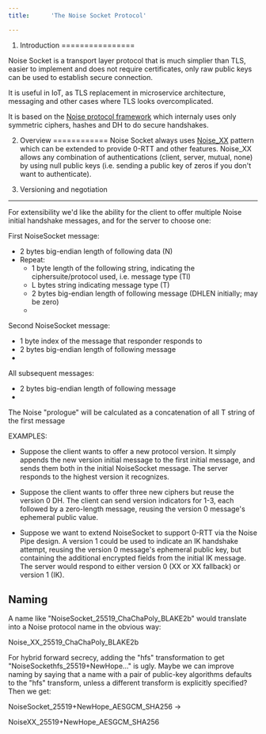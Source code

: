 ```yaml
---
title:      'The Noise Socket Protocol'

---
```



1. Introduction
================

Noise Socket is a transport layer protocol that is much simplier than TLS,
easier to implement and does not require certificates, only raw public keys can
be used to establish secure connection.

It is useful in IoT, as TLS replacement in microservice architecture, messaging
and other cases where TLS looks overcomplicated.


It is based on the [Noise protocol framework](http://noiseprotocol.org) which
internaly uses only symmetric ciphers, hashes and DH to do secure handshakes.

2. Overview 
============ 
Noise Socket always uses [Noise_XX](http://noiseprotocol.org/noise.html#interactive-patterns) pattern
which can be extended to provide 0-RTT and other features. Noise_XX allows any
combination of authentications (client, server, mutual, none) by using null
public keys (i.e. sending a public key of zeros if you don't want to
authenticate).


3. Versioning and negotiation
---------------------------
For extensibility we'd like the ability for the client to offer
multiple Noise initial handshake messages, and for the server to
choose one:

First NoiseSocket message:
 - 2 bytes big-endian length of following data (N)
 - Repeat:
   - 1 byte length of the following string, indicating the ciphersuite/protocol used, i.e. message type (Tl)
   - L bytes string indicating message type (T)
   - 2 bytes big-endian length of following message (DHLEN initially;
may be zero)
   - <Noise message>

Second NoiseSocket message:
 - 1 byte index of the message that responder responds to
 - 2 bytes big-endian length of following message
 - <Noise message>

All subsequent messages:
 - 2 bytes big-endian length of following message
 - <Noise message>

The Noise "prologue" will be calculated as a concatenation of all T string of the first message




EXAMPLES:

 * Suppose the client wants to offer a new protocol version.  It
simply appends the new version initial message to the first initial
message, and sends them both in the initial NoiseSocket message.  The
server responds to the highest version it recognizes.

 * Suppose the client wants to offer three new ciphers 
but reuse the version 0 DH. The client can send version indicators
for 1-3, each followed by a zero-length message, reusing the version 0
message's ephemeral public value.

 * Suppose we want to extend NoiseSocket to support 0-RTT via the
Noise Pipe design.  A version 1 could be used to indicate an IK
handshake attempt, reusing the version 0 message's ephemeral public
key, but containing the additional encrypted fields from the initial
IK message.  The server would respond to either version 0 (XX or XX
fallback) or version 1 (IK).


Naming
-------
A name like "NoiseSocket_25519_ChaChaPoly_BLAKE2b" would translate
into a Noise protocol name in the obvious way:

Noise_XX_25519_ChaChaPoly_BLAKE2b

For hybrid forward secrecy, adding the "hfs" transformation to get
"NoiseSockethfs_25519+NewHope..." is ugly.  Maybe we can improve
naming by saying that a name with a pair of public-key algorithms
defaults to the "hfs" transform, unless a different transform is
explicitly specified?  Then we get:

NoiseSocket_25519+NewHope_AESGCM_SHA256 ->

NoiseXX_25519+NewHope_AESGCM_SHA256
